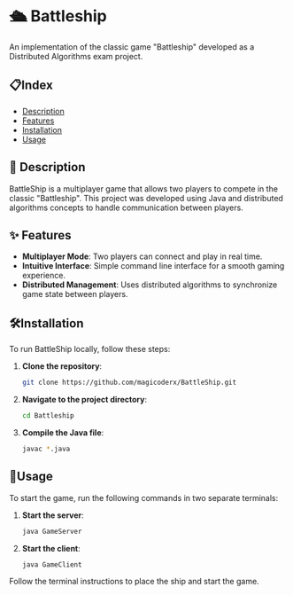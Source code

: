 # 🛳️ Battleship

An implementation of the classic game "Battleship" developed as a Distributed Algorithms exam project.

## 📋Index

- [Description](#description)
- [Features](#features)
- [Installation](#installation)
- [Usage](#usage)

## 📝 Description

BattleShip is a multiplayer game that allows two players to compete in the classic "Battleship". This project was developed using Java and distributed algorithms concepts to handle communication between players.

## ✨ Features

- **Multiplayer Mode**: Two players can connect and play in real time.
- **Intuitive Interface**: Simple command line interface for a smooth gaming experience.
- **Distributed Management**: Uses distributed algorithms to synchronize game state between players.

## 🛠️Installation

To run BattleShip locally, follow these steps:

1. **Clone the repository**:
    ```bash
    git clone https://github.com/magicoderx/BattleShip.git
2. **Navigate to the project directory**:
    ```bash
    cd Battleship
3. **Compile the Java file**:
    ```bash
    javac *.java
## 🚀Usage

To start the game, run the following commands in two separate terminals:

1. **Start the server**:
    ```bash
    java GameServer
2. **Start the client**:
    ```bash
    java GameClient

Follow the terminal instructions to place the ship and start the game.
